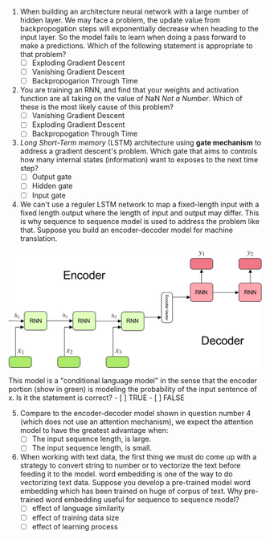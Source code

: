 1.  When building an architecture neural network with a large number of hidden layer. We may face a problem, the update value from backpropogation steps will exponentially decrease when heading to the input layer. So the model fails to learn when doing a pass forward to make a predictions. Which of the following statement is appropriate to that problem?
    - [ ] Exploding Gradient Descent
    - [ ] Vanishing Gradient Descent
    - [ ] Backpropogarion Through Time
2.  You are training an RNN, and find that your weights and activation function are all taking on the value of NaN *Not a Number*. Which of these is the most likely cause of this problem?
    - [ ] Vanishing Gradient Descent
    - [ ] Exploding Gradient Descent
    - [ ] Backpropogation Through Time
3.  *Long Short-Term memory* (LSTM) architecture using **gate mechanism** to address a gradient descent's problem. Which gate that aims to controls how many internal states (information) want to exposes to the next time step?
    - [ ] Output gate
    - [ ] Hidden gate
    - [ ] Input gate
4.  We can't use a reguler LSTM network to map a fixed-length input with a fixed length output where the length of input and output may differ. This is why sequence to sequence model is used to address the problem like that. Suppose you build an encoder-decoder model for machine translation.

![](assets/encode-decode.jpeg)

This model is a "conditional language model" in the sense that the encoder portion (show in green) is modeling the probability of the input sentence of x. Is it the statement is correct?
    - [ ] TRUE
    - [ ] FALSE

5. Compare to the encoder-decoder model shown in question number 4 (which does not use an attention mechanism), we expect the attention model to have the greatest advantage when:
   - [ ] The input sequence length, is large.
   - [ ] The input sequence length, is small.

6. When working with text data, the first thing we must do come up with a strategy to convert string to number or to vectorize the text before feeding it to the model. word embedding is one of the way to do vectorizing text data. Suppose you develop a pre-trained model word embedding which has been trained on huge of corpus of text. Why pre-trained word embedding useful for sequence to sequence model?
   - [ ] effect of language similarity
   - [ ] effect of training data size
   - [ ] effect of learning process
